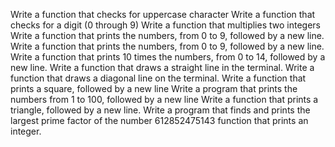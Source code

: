 Write a function that checks for uppercase character
Write a function that checks for a digit (0 through 9)
Write a function that multiplies two integers
Write a function that prints the numbers, from 0 to 9, followed by a new line.
Write a function that prints the numbers, from 0 to 9, followed by a new line.
Write a function that prints 10 times the numbers, from 0 to 14, followed by a new line.
Write a function that draws a straight line in the terminal.
Write a function that draws a diagonal line on the terminal.
Write a function that prints a square, followed by a new line
Write a program that prints the numbers from 1 to 100, followed by a new line
Write a function that prints a triangle, followed by a new line.
Write a program that finds and prints the largest prime factor of the number 612852475143
 function that prints an integer.
